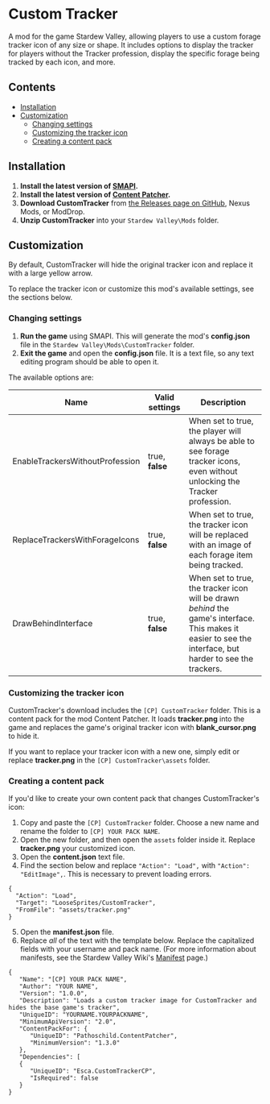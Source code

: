 # Custom Tracker
A mod for the game Stardew Valley, allowing players to use a custom forage tracker icon of any size or shape. It includes options to display the tracker for players without the Tracker profession, display the specific forage being tracked by each icon, and more.

## Contents
* [Installation](#installation)
* [Customization](#customization)
	* [Changing settings](#changing-settings)
  * [Customizing the tracker icon](#customizing-the-tracker-icon)
  * [Creating a content pack](#creating-a-content-pack)

## Installation
1. **Install the latest version of [SMAPI](https://smapi.io/).**
2. **Install the latest version of [Content Patcher](https://www.nexusmods.com/stardewvalley/mods/1915).**
3. **Download CustomTracker** from [the Releases page on GitHub](https://github.com/Esca-MMC/CustomTracker/releases), Nexus Mods, or ModDrop.
4. **Unzip CustomTracker** into your `Stardew Valley\Mods` folder.

## Customization

By default, CustomTracker will hide the original tracker icon and replace it with a large yellow arrow.

To replace the tracker icon or customize this mod's available settings, see the sections below.

### Changing settings

1. **Run the game** using SMAPI. This will generate the mod's **config.json** file in the `Stardew Valley\Mods\CustomTracker` folder.
2. **Exit the game** and open the **config.json** file. It is a text file, so any text editing program should be able to open it.

The available options are:

Name | Valid settings | Description
-----|----------------|------------
EnableTrackersWithoutProfession | true, **false** | When set to true, the player will always be able to see forage tracker icons, even without unlocking the Tracker profession.
ReplaceTrackersWithForageIcons | true, **false** | When set to true, the tracker icon will be replaced with an image of each forage item being tracked.
DrawBehindInterface | true, **false** | When set to true, the tracker icon will be drawn *behind* the game's interface. This makes it easier to see the interface, but harder to see the trackers.

### Customizing the tracker icon

CustomTracker's download includes the `[CP] CustomTracker` folder. This is a content pack for the mod Content Patcher. It loads **tracker.png** into the game and replaces the game's original tracker icon with **blank_cursor.png** to hide it.

If you want to replace your tracker icon with a new one, simply edit or replace **tracker.png** in the `[CP] CustomTracker\assets` folder.

### Creating a content pack

If you'd like to create your own content pack that changes CustomTracker's icon:

1. Copy and paste the `[CP] CustomTracker` folder. Choose a new name and rename the folder to `[CP] YOUR PACK NAME`.
2. Open the new folder, and then open the `assets` folder inside it. Replace **tracker.png** your customized icon.
3. Open the **content.json** text file.
4. Find the section below and replace `"Action": "Load",` with `"Action": "EditImage",`. This is necessary to prevent loading errors.
```
{
  "Action": "Load",
  "Target": "LooseSprites/CustomTracker",
  "FromFile": "assets/tracker.png"
}
```
5. Open the **manifest.json** file.
6. Replace *all* of the text with the template below. Replace the capitalized fields with your username and pack name. (For more information about manifests, see the Stardew Valley Wiki's [Manifest](https://stardewvalleywiki.com/Modding:Modder_Guide/APIs/Manifest) page.)
```
{
   "Name": "[CP] YOUR PACK NAME",
   "Author": "YOUR NAME",
   "Version": "1.0.0",
   "Description": "Loads a custom tracker image for CustomTracker and hides the base game's tracker",
   "UniqueID": "YOURNAME.YOURPACKNAME",
   "MinimumApiVersion": "2.0",
   "ContentPackFor": {
      "UniqueID": "Pathoschild.ContentPatcher",
      "MinimumVersion": "1.3.0"
   },
   "Dependencies": [
   {
      "UniqueID": "Esca.CustomTrackerCP",
      "IsRequired": false
   }
}
```
